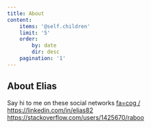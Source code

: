 ```yaml
---
title: About
content:
    items: '@self.children'
    limit: '5'
    order:
        by: date
        dir: desc
    pagination: '1'
---
```


## About Elias


Say hi to me on these social networks
[fa=cog /](https://github.com/Raboo)
https://linkedin.com/in/elias82
https://stackoverflow.com/users/1425670/raboo